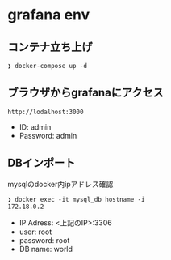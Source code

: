 # grafana env

## コンテナ立ち上げ
```
❯ docker-compose up -d
```

## ブラウザからgrafanaにアクセス

```
http://lodalhost:3000
```
- ID: admin
- Password: admin

## DBインポート
mysqlのdocker内ipアドレス確認

```
❯ docker exec -it mysql_db hostname -i
172.18.0.2
```
- IP Adress: <上記のIP>:3306
- user: root
- password: root
- DB name: world
